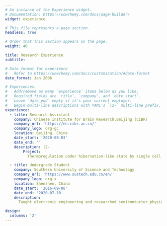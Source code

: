 ```yaml
---
# An instance of the Experience widget.
# Documentation: https://wowchemy.com/docs/page-builder/
widget: experience

# This file represents a page section.
headless: true

# Order that this section appears on the page.
weight: 40

title: Research Experience
subtitle:

# Date format for experience
#   Refer to https://wowchemy.com/docs/customization/#date-format
date_format: Jan 2006

# Experiences.
#   Add/remove as many `experience` items below as you like.
#   Required fields are `title`, `company`, and `date_start`.
#   Leave `date_end` empty if it's your current employer.
#   Begin multi-line descriptions with YAML's `|2-` multi-line prefix.
experience:
  - title: Research Assistant
    company: Chinese Institute for Brain Research,Beijing (CIBR)
    company_url: 'https://en.cibr.ac.cn/'
    company_logo: org-gc
    location: Beijing, China
    date_start: '2020-08-03'
    date_end: ''
    description: |2-
        Project:
          Thermoregulation under hibernation-like state by single cell RNA sequencing

  - title: Undergrade Student
    company: Southern University of Science and Technology
    company_url: 'https://www.sustech.edu.cn/en/'
    company_logo: org-x
    location: Shenzhen, China
    date_start: '2016-09-08'
    date_end: '2020-07-10'
    description: 
      Taught electronic engineering and researched semiconductor physics.

design:
  columns: '2'
---
```

